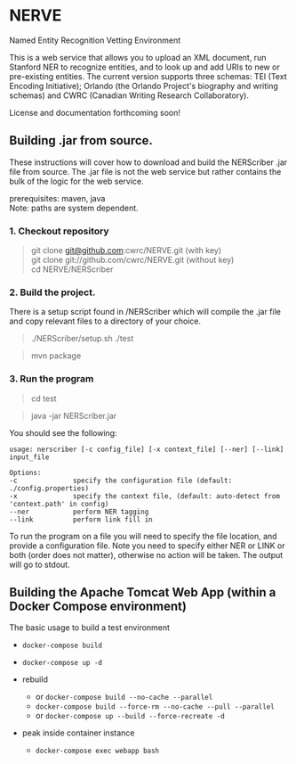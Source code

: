 # NERVE
Named Entity Recognition Vetting Environment

This is a web service that allows you to upload an XML document, run Stanford NER to recognize entities, and to look up and add URIs to new or pre-existing entities. The current version supports three schemas: TEI (Text Encoding Initiative); Orlando (the Orlando Project's biography and writing schemas) and CWRC (Canadian Writing Research Collaboratory).

License and documentation forthcoming soon!

## Building .jar from source.
These instructions will cover how to download and build the NERScriber .jar file
from source.  The .jar file is not the web service but rather contains the bulk
of the logic for the web service.

prerequisites: maven, java<br>
Note: paths are system dependent.

### 1. Checkout repository
> git clone git@github.com:cwrc/NERVE.git (with key)<br>
> git clone git://github.com/cwrc/NERVE.git (without key)<br>
> cd NERVE/NERScriber

### 2. Build the project.
There is a setup script found in /NERScriber which will compile the .jar file
and copy relevant files to a directory of your choice.

> ./NERScriber/setup.sh ./test

> mvn package

### 3. Run the program

> cd test

> java -jar NERScriber.jar

You should see the following:
```
usage: nerscriber [-c config_file] [-x context_file] [--ner] [--link] input_file

Options:
-c              specify the configuration file (default: ./config.properties)
-x              specify the context file, (default: auto-detect from 'context.path' in config)
--ner           perform NER tagging
--link          perform link fill in
```

To run the program on a file you will need to specify the file location, and provide
a configuration file.  Note you need to specify either NER or LINK or both (order
does not matter), otherwise no action will be taken.  The output will go to stdout.

## Building the Apache Tomcat Web App (within a Docker Compose environment)

The basic usage to build a test environment
* `docker-compose build`
* `docker-compose up -d`

* rebuild
  * or `docker-compose build --no-cache --parallel`
  * `docker-compose build --force-rm --no-cache --pull --parallel`
  * or `docker-compose up --build --force-recreate -d`

* peak inside container instance
  * `docker-compose exec webapp bash`


